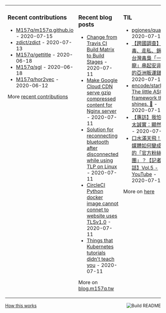 <table><tr><td valign="top">

### Recent contributions
<!-- recent_contributions starts -->
* [M157q/m157q.github.io](https://github.com/M157q/m157q.github.io) - 2020-07-15
* [zdict/zdict](https://github.com/zdict/zdict) - 2020-07-13
* [M157q/gettitle](https://github.com/M157q/gettitle) - 2020-06-18
* [M157q/sgl](https://github.com/M157q/sgl) - 2020-06-18
* [M157q/hor2vec](https://github.com/M157q/hor2vec) - 2020-06-12
<!-- recent_contributions ends -->
More [recent contributions](https://github.com/M157q/M157q/blob/main/recent_contributions.md)
</td><td valign="top">

### Recent blog posts
<!-- blog starts -->
* [Change from Travis CI Build Matrix to Build Stages](https://blog.m157q.tw/posts/2020/07/11/change-from-travis-ci-build-matrix-to-build-stages/) - 2020-07-11
* [Make Google Cloud CDN serve gzip compressed content for Nginx server](https://blog.m157q.tw/posts/2020/07/11/make-google-cloud-cdn-serve-gzip-compressed-content-for-nginx-server/) - 2020-07-11
* [Solution for reconnecting bluetooth after disconnected while using TLP on Linux](https://blog.m157q.tw/posts/2020/07/11/solution-for-reconnecting-bluetooth-after-disconnected-while-using-tlp-on-linux/) - 2020-07-11
* [CircleCI Python docker image cannot connet to website uses TLSv1.0](https://blog.m157q.tw/posts/2020/07/11/circleci-python-docker-image-cannot-connet-to-website-uses-tlsv1-0/) - 2020-07-11
* [Things that Kubernetes tutorials didn't teach you](https://blog.m157q.tw/posts/2020/07/11/things-that-kubernetes-tutorials-didnt-teach-you/) - 2020-07-11
<!-- blog ends -->
More on [blog.m157q.tw](https://blog.m157q.tw/)
</td><td valign="top">

### TIL
<!-- tils starts -->
* [pgjones/quart](https://github.com/M157q/m157q.github.io/issues/1135) - 2020-07-15
* [【跨國調查】製毒、走私、銷售，台灣毒梟「一條龍」串起安非他命的亞洲販運鏈](https://github.com/M157q/m157q.github.io/issues/1134) - 2020-07-15
* [encode/starlette: The little ASGI framework that shines. 🌟](https://github.com/M157q/m157q.github.io/issues/1132) - 2020-07-15
* [【專訪】我怕自己太誠實：顯然樂隊](https://github.com/M157q/m157q.github.io/issues/1130) - 2020-07-15
* [口水滿天飛！台灣媒體如何變成財團的「官方粉絲團」？【記者真心話】Vol.5 - YouTube](https://github.com/M157q/m157q.github.io/issues/1139) - 2020-07-14
<!-- tils ends -->
More on [here](https://github.com/M157q/m157q.github.io/issues?q=is%3Aissue+is%3Aopen+sort%3Aupdated-desc)
</td></tr></table>

<a href="https://github.com/M157q/M157q/actions"><img src="https://github.com/M157q/M157q/workflows/Build%20README/badge.svg" align="right" alt="Build README"></a> <a href="https://simonwillison.net/2020/Jul/10/self-updating-profile-readme/">How this works</a>
